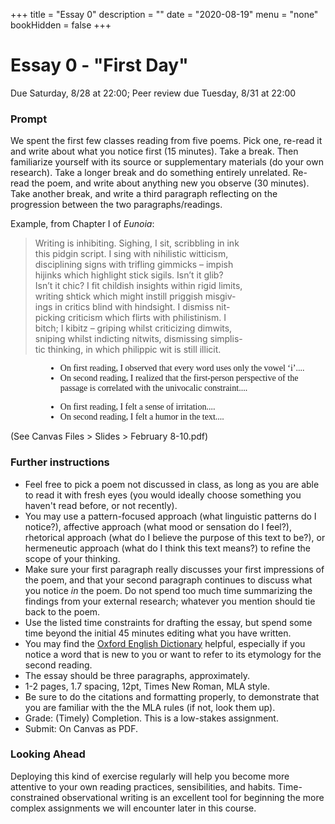 +++
title = "Essay 0"
description = ""
date = "2020-08-19"
menu = "none"
bookHidden = false
+++

<div class="essay">

# Essay 0 - "First Day"

Due Saturday, 8/28 at 22:00; Peer review due Tuesday, 8/31 at 22:00

### Prompt
We spent the first few classes reading from five poems. Pick one, re-read it and write about what you notice first (15 minutes). Take a break. Then familiarize yourself with its source or supplementary materials (do your own research). Take a longer break and do something entirely unrelated. Re-read the poem, and write about anything new you observe (30 minutes). Take another break, and write a third paragraph reflecting on the progression between the two paragraphs/readings.

Example, from Chapter I of *Eunoia*:
> Writing is inhibiting. Sighing, I sit, scribbling in ink  
this pidgin script. I sing with nihilistic witticism,  
disciplining signs with trifling gimmicks – impish  
hijinks which highlight stick sigils. Isn’t it glib?  
Isn’t it chic? I fit childish insights within rigid limits,  
writing shtick which might instill priggish misgiv-  
ings in critics blind with hindsight. I dismiss nit-   
picking criticism which flirts with philistinism. I  
bitch; I kibitz – griping whilst criticizing dimwits,    
sniping whilst indicting nitwits, dismissing simplis-  
tic thinking, in which philippic wit is still illicit.

<ul style="font-family:'Times'; margin-left:4em;">
   <li> On first reading, I observed that every word uses only the vowel &lsquo;i&rsquo;....<br>
   <li> On second reading, I realized that the first-person perspective of the passage is correlated with the univocalic constraint....</ul>
<ul style="font-family:'Times'; margin-left:4em;">
   <li> On first reading, I felt a sense of irritation....<br>
   <li> On second reading, I felt a humor in the text....</ul>

(See Canvas Files > Slides > February 8-10.pdf)

### Further instructions

* Feel free to pick a poem not discussed in class, as long as you are able to read it with fresh eyes (you would ideally choose something you haven't read before, or not recently).
* You may use a pattern-focused approach (what linguistic patterns do I notice?), affective approach (what mood or sensation do I feel?), rhetorical approach (what do I believe the purpose of this text to be?), or hermeneutic approach (what do I think this text means?) to refine the scope of your thinking.
* Make sure your first paragraph really discusses your first impressions of the poem, and that your second paragraph continues to discuss what you notice *in* the poem. Do not spend too much time summarizing the findings from your external research; whatever you mention should tie back to the poem.
* Use the listed time constraints for drafting the essay, but spend some time beyond the initial 45 minutes editing what you have written.
* You may find the [Oxford English Dictionary](https://www-oed-com.proxy.library.cornell.edu) helpful, especially if you notice a word that is new to you or want to refer to its etymology for the second reading.
* The essay should be three paragraphs, approximately.
* 1-2 pages, 1.7 spacing, 12pt, Times New Roman, MLA style.
* Be sure to do the citations and formatting properly, to demonstrate that you are familiar with the the MLA rules (if not, look them up).
* Grade: (Timely) Completion. This is a low-stakes assignment.
* Submit: On Canvas as PDF.

### Looking Ahead
Deploying this kind of exercise regularly will help you become more attentive to your own reading practices, sensibilities, and habits. Time-constrained observational writing is an excellent tool for beginning the more complex assignments we will encounter later in this course.

</div>
